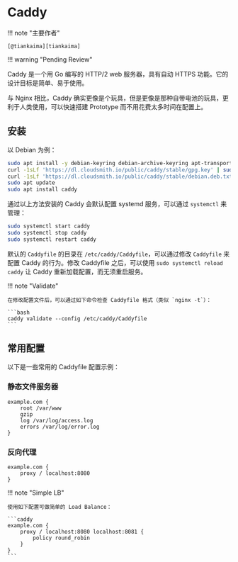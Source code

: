 # Caddy

!!! note "主要作者"

    [@tiankaima][tiankaima]

!!! warning "Pending Review"

Caddy 是一个用 Go 编写的 HTTP/2 web 服务器，具有自动 HTTPS 功能。它的设计目标是简单、易于使用。

与 Nginx 相比，Caddy 确实更像是个玩具，但是更像是那种自带电池的玩具，更利于人类使用，可以快速搭建 Prototype 而不用花费太多时间在配置上。

## 安装

以 Debian 为例：

```bash
sudo apt install -y debian-keyring debian-archive-keyring apt-transport-https curl
curl -1sLf 'https://dl.cloudsmith.io/public/caddy/stable/gpg.key' | sudo gpg --dearmor -o /usr/share/keyrings/caddy-stable-archive-keyring.gpg
curl -1sLf 'https://dl.cloudsmith.io/public/caddy/stable/debian.deb.txt' | sudo tee /etc/apt/sources.list.d/caddy-stable.list
sudo apt update
sudo apt install caddy
```

通过以上方法安装的 Caddy 会默认配置 systemd 服务，可以通过 `systemctl` 来管理：

```bash
sudo systemctl start caddy
sudo systemctl stop caddy
sudo systemctl restart caddy
```

默认的 `Caddyfile` 的目录在 `/etc/caddy/Caddyfile`，可以通过修改 `Caddyfile` 来配置 Caddy 的行为。修改 Caddyfile 之后，可以使用 `sudo systemctl reload caddy` 让 Caddy 重新加载配置，而无须重启服务。

!!! note "Validate"

    在修改配置文件后，可以通过如下命令检查 Caddyfile 格式（类似 `nginx -t`）：

    ```bash
    caddy validate --config /etc/caddy/Caddyfile
    ```

## 常用配置

以下是一些常用的 Caddyfile 配置示例：

### 静态文件服务器

```caddy
example.com {
    root /var/www
    gzip
    log /var/log/access.log
    errors /var/log/error.log
}
```

### 反向代理

```caddy
example.com {
    proxy / localhost:8080
}
```

!!! note "Simple LB"

    使用如下配置可做简单的 Load Balance：

    ```caddy
    example.com {
        proxy / localhost:8080 localhost:8081 {
            policy round_robin
        }
    }
    ```
